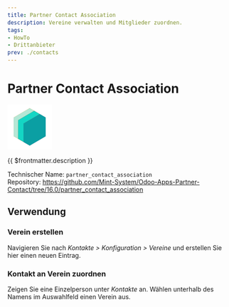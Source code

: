 ```yaml
---
title: Partner Contact Association
description: Vereine verwalten und Mitglieder zuordnen.
tags:
- HowTo
- Drittanbieter
prev: ./contacts
---
```

# Partner Contact Association
![icon_oms_box](attachments/icons_odoo_mint_system.png)

{{ $frontmatter.description }}

Technischer Name: `partner_contact_association`\
Repository: <https://github.com/Mint-System/Odoo-Apps-Partner-Contact/tree/16.0/partner_contact_association>

## Verwendung

### Verein erstellen

Navigieren Sie nach *Kontakte > Konfiguration > Vereine* und erstellen Sie hier einen neuen Eintrag.

### Kontakt an Verein zuordnen

Zeigen Sie eine Einzelperson unter *Kontakte* an. Wählen unterhalb des Namens im Auswahlfeld einen Verein aus.